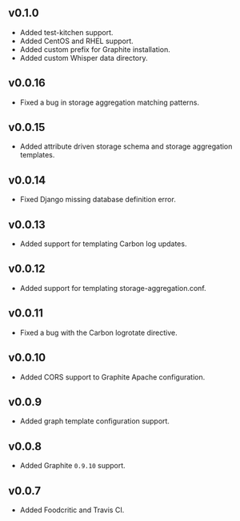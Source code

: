 ## v0.1.0

* Added test-kitchen support.
* Added CentOS and RHEL support.
* Added custom prefix for Graphite installation.
* Added custom Whisper data directory.

## v0.0.16

* Fixed a bug in storage aggregation matching patterns.

## v0.0.15

* Added attribute driven storage schema and storage aggregation templates.

## v0.0.14

* Fixed Django missing database definition error.

## v0.0.13

* Added support for templating Carbon log updates.

## v0.0.12

* Added support for templating storage-aggregation.conf.

## v0.0.11

* Fixed a bug with the Carbon logrotate directive.

## v0.0.10

* Added CORS support to Graphite Apache configuration.

## v0.0.9

* Added graph template configuration support.

## v0.0.8

* Added Graphite `0.9.10` support.

## v0.0.7

* Added Foodcritic and Travis CI.
